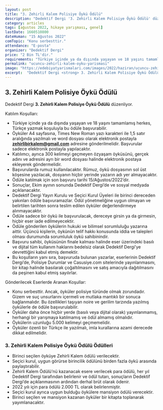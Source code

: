 ```yaml
---
layout: post
title: "3. Zehirli Kalem Polisiye Öykü Ödülü"
description: "Dedektif Dergi '3. Zehirli Kalem Polisiye Öykü Ödülü' düzenliyor."
category: articles
tags: [ağustos 2022, hikaye yarışması, genel]
lastDate: 1660510800
dateHuman: "15 Ağustos 2022"
comTopic: "Konu serbesttir."
attendance: "E-posta"
organizer: "Dedektif Dergi"
price: "2 Bin TL'dir."
requirements: "Türkiye içinde ya da dışında yaşayan ve 18 yaşını tamamlamış herkes, Türkçe yazmak koşuluyla bu ödüle katılabilir."
permalink: "ucuncu-zehirli-kalem-oyku-yarismasi"
image: "https://edebiyatyarismalari.com/images/2022/haziran/ucuncu-zehirli-kalem-oyku-yarismasi.jpg"
excerpt:  "Dedektif Dergi <strong> 3. Zehirli Kalem Polisiye Öykü Ödülü </strong> düzenliyor."
---
```


## 3. Zehirli Kalem Polisiye Öykü Ödülü
Dedektif Dergi  **3. Zehirli Kalem Polisiye Öykü Ödülü** düzenliyor.

Katılım Koşulları:
- Türkiye içinde ya da dışında yaşayan ve 18 yaşını tamamlamış herkes, Türkçe yazmak koşuluyla bu ödüle başvurabilir.
- Öyküler A4 sayfasına, Times New Roman yazı karakteri ile 1,5 satır aralığında yazılmalı ve word dosyası olarak elektronik postayla **zehirlibirkalem@gmail.com** adresine gönderilmelidir. Başvurular sadece elektronik postayla yapılacaktır.
- Katılımcı, ayrıca 300 kelimeyi geçmeyen özyaşam öyküsünü, gerçek adını ve adresini ayrı bir word dosyası halinde elektronik postaya ekleyerek göndermelidir.
- Başvurularda rumuz kullanılacaktır. Rümuz, öykü dosyasının sol üst köşesine yazılacak, dosyanın hiçbir yerinde yazarın adı yer almayacaktır.
- Ödüle katılmak için son başvuru tarihi 15/Ağustos/2022’dir.
- Sonuçlar, Ekim ayının sonunda Dedektif Dergi’de ve sosyal medyada açıklanacaktır.
- Dedektif Dergi Yayın Kurulu ve Seçici Kurul Üyeleri ile birinci dereceden yakınları ödüle başvuramazlar. Ödül yönetmeliğine uygun olmayan ve belirtilen tarihten sonra teslim edilen öyküler değerlendirmeye alınmayacaktır.
- Ödüle sadece bir öykü ile başvurulacak, dereceye girsin ya da girmesin, hiçbir eser iade edilmeyecektir.
- Ödüle gönderilen öykülerin hukuki ve bilimsel sorumluluğu yazarına aittir. Üçüncü kişilerin, öykünün telif hakkı konusunda iddia ve talepleri olması durumunda sorumluluk öykü sahibinindir.
- Başvuru sahibi, öyküsünün finale kalması halinde eser üzerindeki basılı ve dijital tüm kullanım haklarını bedelsiz olarak Dedektif Dergi’ye devrettiğini kabul etmiş demektir.
- Bu koşulların yanı sıra, başvuruda bulunan yazarlar, eserlerinin Dedektif Dergi’de, Polisiye Durumlar ve Casusiye.com sitelerinde yayınlanmasını, bir kitap halinde basılarak çoğaltılmasını ve satış amacıyla dağıtılmasını da peşinen kabul etmiş sayılırlar.

Gönderilecek Eserlerde Aranan Koşullar:
- Konu serbesttir. Ancak, öyküler  polisiye türünde olmak zorundadır. Gizem ve suç unsurlarını içermeli ve mutlaka mantıklı bir sonuca bağlanmalıdır. Bu özellikleri taşıyan noire ve gerilim tarzında yazılmış öykülerle de ödüle başvurulabilir.
- Öyküler daha önce hiçbir yerde (basılı veya dijital olarak) yayınlanmamış, herhangi bir yarışmaya katılmamış ve ödül almamış olmalıdır.
- Öykülerin uzunluğu 5.000 kelimeyi geçmemelidir.
- Öyküler özenli bir Türkçe ile yazılmalı, imla kurallarına azami derecede dikkat edilmelidir.


### 3. Zehirli Kalem Polisiye Öykü Ödülü Ödülleri
- Birinci seçilen öyküye Zehirli Kalem ödülü verilecektir.
- Seçici kurul, uygun görürse birincilik ödülünü birden fazla öykü arasında paylaştırabilir.
- Zehirli Kalem Ödülü’nü kazanacak esere verilecek para ödülü, her yıl Dedektif Dergi tarafından belirlenir ve ödül tutarı, sonuçların Dedektif Dergi’de açıklanmasının ardından derhal brüt olarak ödenir.
- 2022 yılı için para ödülü 2.000 TL olarak belirlenmiştir.
- Seçici kurul ayrıca uygun bulduğu öykülere mansiyon ödülü verecektir.
- Birinci seçilen ve mansiyon kazanan öyküler bir kitapta toplanarak yayımlanacaktır.